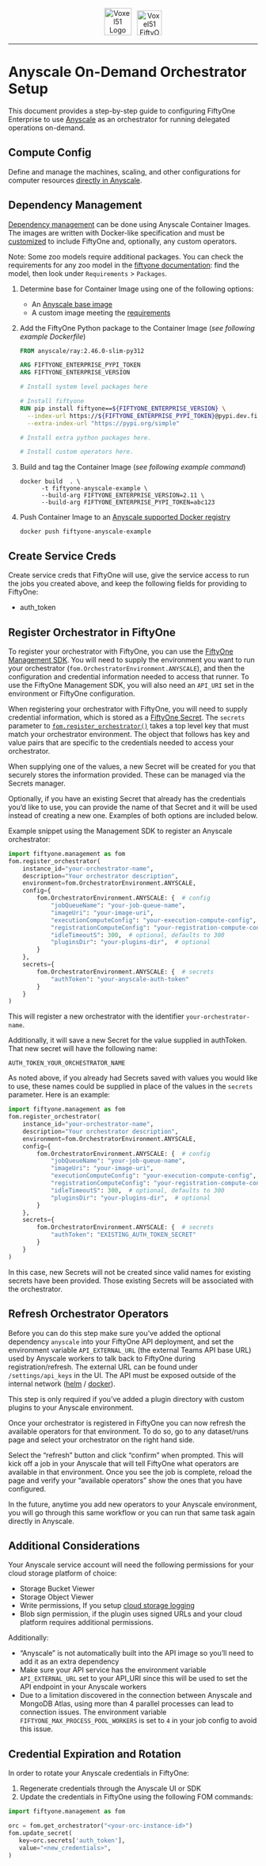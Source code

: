 <!-- markdownlint-disable no-inline-html line-length -->
<!-- markdownlint-disable-next-line first-line-heading -->
<div align="center">
<p align="center">

<img alt="Voxel51 Logo" src="https://user-images.githubusercontent.com/25985824/106288517-2422e000-6216-11eb-871d-26ad2e7b1e59.png" height="55px"> &nbsp;
<img alt="Voxel51 FiftyOne" src="https://user-images.githubusercontent.com/25985824/106288518-24bb7680-6216-11eb-8f10-60052c519586.png" height="50px">

</p>
</div>
<!-- markdownlint-enable no-inline-html line-length -->

---

# Anyscale On-Demand Orchestrator Setup

This document provides a step-by-step guide to configuring FiftyOne Enterprise
to use [Anyscale](https://www.anyscale.com/) as an orchestrator for running
delegated operations on-demand.

## Compute Config

Define and manage the machines, scaling, and other configurations for computer
resources [directly in Anyscale](https://docs.anyscale.com/configuration/compute/overview/).

## Dependency Management

[Dependency management](https://docs.anyscale.com/configuration/dependency-management/dependency-overview)
can be done using Anyscale Container Images. The images are written with
Docker-like specification and must be
[customized](https://docs.anyscale.com/configuration/dependency-management/dependency-container-images#customizing-a-container-image)
to include FiftyOne and, optionally, any custom operators.

Note: Some zoo models require additional packages. You can check the
requirements for any zoo model in the [fiftyone documentation](https://docs.voxel51.com/model_zoo/models.html):
find the model, then look under `Requirements` > `Packages`.

1. Determine base for Container Image using one of the following options:
   - An [Anyscale base image](https://docs.anyscale.com/reference/anyscale-base-images)
   - A custom image meeting the [requirements](https://docs.anyscale.com/configuration/dependency-management/image-requirement)
1. Add the FiftyOne Python package to the Container Image
   (_see following example Dockerfile_)

    ```dockerfile
    FROM anyscale/ray:2.46.0-slim-py312

    ARG FIFTYONE_ENTERPRISE_PYPI_TOKEN
    ARG FIFTYONE_ENTERPRISE_VERSION

    # Install system level packages here

    # Install fiftyone
    RUN pip install fiftyone==${FIFTYONE_ENTERPRISE_VERSION} \
      --index-url https://${FIFTYONE_ENTERPRISE_PYPI_TOKEN}@pypi.dev.fiftyone.ai/simple/ \
      --extra-index-url "https://pypi.org/simple"

    # Install extra python packages here.

    # Install custom operators here.
    ```

1. Build and tag the Container Image (_see following example command_)

    ```commandline
    docker build  . \
          -t fiftyone-anyscale-example \
          --build-arg FIFTYONE_ENTERPRISE_VERSION=2.11 \
          --build-arg FIFTYONE_ENTERPRISE_PYPI_TOKEN=abc123
    ```

1. Push Container Image to an
  [Anyscale supported Docker registry](https://docs.anyscale.com/configuration/dependency-management/dependency-byod#step-2-push-your-image)

    ```commandline
    docker push fiftyone-anyscale-example
    ```

## Create Service Creds

Create service creds that FiftyOne will use, give the service access to run the
jobs you created above, and keep the following fields for providing to
FiftyOne:

- auth_token

## Register Orchestrator in FiftyOne

To register your orchestrator with FiftyOne, you can use the
[FiftyOne Management SDK](https://docs.voxel51.com/enterprise/management_sdk.html#module-fiftyone.management.orchestrator).
You will need to supply the environment you want to run your orchestrator
(`fom.OrchestratorEnvironment.ANYSCALE`), and then the configuration and
credential information needed to access that runner. To use the FiftyOne
Management SDK, you will also need an `API_URI` set in the environment or
FiftyOne configuration.

When registering your orchestrator with FiftyOne, you will need to supply
credential information, which is stored as a
[FiftyOne Secret](https://docs.voxel51.com/enterprise/secrets.html). The
``secrets`` parameter to
[``fom.register_orchestrator()``](https://docs.voxel51.com/enterprise/management_sdk.html#fiftyone.management.orchestrator.register_orchestrator)
takes a top level key that must match your orchestrator environment. The
object that follows has key and value pairs that are specific to the
credentials needed to access your orchestrator.

When supplying one of the values, a new Secret will be created for you that
securely stores the information provided. These can be managed via the
Secrets manager.

Optionally, if you have an existing Secret that already has the credentials
you’d like to use, you can provide the name of that Secret and it will be used
instead of creating a new one. Examples of both options are included below.

Example snippet using the Management SDK to register an Anyscale orchestrator:

```python
import fiftyone.management as fom
fom.register_orchestrator(
    instance_id="your-orchestrator-name",
    description="Your orchestrator description",
    environment=fom.OrchestratorEnvironment.ANYSCALE,
    config={
        fom.OrchestratorEnvironment.ANYSCALE: {  # config
            "jobQueueName": "your-job-queue-name",
            "imageUri": "your-image-uri",
            "executionComputeConfig": "your-execution-compute-config",
            "registrationComputeConfig": "your-registration-compute-config",  # optional
            "idleTimeoutS": 300,  # optional, defaults to 300
            "pluginsDir": "your-plugins-dir",  # optional
        }
    },
    secrets={
        fom.OrchestratorEnvironment.ANYSCALE: {  # secrets
            "authToken": "your-anyscale-auth-token"
        }
    }
)
```

This will register a new orchestrator with the identifier
`your-orchestrator-name`.

Additionally, it will save a new Secret for the value supplied in authToken.
That new secret will have the following name:

`AUTH_TOKEN_YOUR_ORCHESTRATOR_NAME`

As noted above, if you already had Secrets saved with values you would like to
use, these names could be supplied in place of the values in the `secrets`
parameter. Here is an example:

```python
import fiftyone.management as fom
fom.register_orchestrator(
    instance_id="your-orchestrator-name",
    description="Your orchestrator description",
    environment=fom.OrchestratorEnvironment.ANYSCALE,
    config={
        fom.OrchestratorEnvironment.ANYSCALE: {  # config
            "jobQueueName": "your-job-queue-name",
            "imageUri": "your-image-uri",
            "executionComputeConfig": "your-execution-compute-config",
            "registrationComputeConfig": "your-registration-compute-config",  # optional
            "idleTimeoutS": 300,  # optional, defaults to 300
            "pluginsDir": "your-plugins-dir",  # optional
        }
    },
    secrets={
        fom.OrchestratorEnvironment.ANYSCALE: {  # secrets
            "authToken": "EXISTING_AUTH_TOKEN_SECRET"
        }
    }
)
```

In this case, new Secrets will not be created since valid names for existing
secrets have been provided. Those existing Secrets will be associated with the
orchestrator.

## Refresh Orchestrator Operators

Before you can do this step make sure you’ve added the optional dependency
`anyscale` into your FiftyOne API deployment, and set the environment
variable `API_EXTERNAL_URL` (the external Teams API base URL) used by Anyscale
workers to talk back to FiftyOne during registration/refresh. The external URL
can be found under `/settings/api_keys` in the UI. The API must be exposed
outside of the internal network
([helm](../../helm/docs/expose-teams-api.md) / [docker](../../docker/docs/expose-teams-api.md)).

This step is only required if you’ve added a plugin directory with custom
plugins to your Anyscale environment.

Once your orchestrator is registered in FiftyOne you can now refresh the
available operators for that environment. To do so, go to any dataset/runs page
and select your orchestrator on the right hand side.

Select the “refresh” button and click “confirm” when prompted. This will kick
off a job in your Anyscale that will tell FiftyOne what operators are available
in that environment. Once you see the job is complete, reload the page and
verify your “available operators” show the ones that you have configured.

In the future, anytime you add new operators to your Anyscale environment, you
will go through this same workflow or you can run that same task again directly
in Anyscale.

## Additional Considerations

Your Anyscale service account will need the following permissions for your
cloud storage platform of choice:

- Storage Bucket Viewer
- Storage Object Viewer
- Write permissions, If you setup
  [cloud storage logging](https://docs.voxel51.com/enterprise/plugins.html#logs)
- Blob sign permission, if the plugin uses signed URLs and your cloud platform
  requires additional permissions.

Additionally:

- “Anyscale” is not automatically built into the API image so you’ll need to
  add it as an extra dependency
- Make sure your API service has the environment variable `API_EXTERNAL_URL`
  set to your API_URI since this will be used to set the API endpoint in your
  Anyscale workers
- Due to a limitation discovered in the connection between Anyscale and
  MongoDB Atlas, using more than 4 parallel processes can lead to connection
  issues. The environment variable ``FIFTYONE_MAX_PROCESS_POOL_WORKERS`` is set
  to ``4`` in your job config to avoid this issue.

## Credential Expiration and Rotation

In order to rotate your Anyscale credentials in FiftyOne:

1. Regenerate credentials through the Anyscale UI or SDK
1. Update the credentials in FiftyOne using the following FOM commands:

```python
import fiftyone.management as fom

orc = fom.get_orchestrator("<your-orc-instance-id>")
fom.update_secret(
   key=orc.secrets['auth_token'],
   value="<new_credentials>",
)
```
